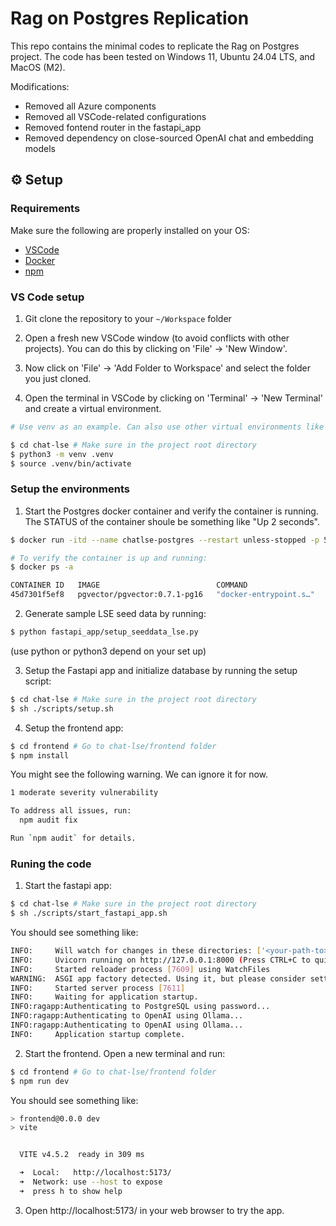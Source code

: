 # Rag on Postgres Replication

This repo contains the minimal codes to replicate the Rag on Postgres project. The code has been tested on Windows 11, Ubuntu 24.04 LTS, and MacOS (M2). 

Modifications:

- Removed all Azure components
- Removed all VSCode-related configurations
- Removed fontend router in the fastapi_app
- Removed dependency on close-sourced OpenAI chat and embedding models 

## ⚙️ Setup

### Requirements

Make sure the following are properly installed on your OS: 

- [VSCode](https://code.visualstudio.com/)
- [Docker](https://docs.docker.com/engine/install/)
- [npm](https://docs.npmjs.com/downloading-and-installing-node-js-and-npm)

### VS Code setup

1. Git clone the repository to your `~/Workspace` folder

2. Open a fresh new VSCode window (to avoid conflicts with other projects). You can do this by clicking on 'File' -> 'New Window'.

3. Now click on 'File' -> 'Add Folder to Workspace' and select the folder you just cloned.

4. Open the terminal in VSCode by clicking on 'Terminal' -> 'New Terminal' and create a virtual environment. 

```bash
# Use venv as an example. Can also use other virtual environments like conda

$ cd chat-lse # Make sure in the project root directory
$ python3 -m venv .venv
$ source .venv/bin/activate
```

### Setup the environments

1. Start the Postgres docker container and verify the container is running. The STATUS of the container shoule be something like "Up 2 seconds".

```bash
$ docker run -itd --name chatlse-postgres --restart unless-stopped -p 5432:5432 -e POSTGRES_PASSWORD=chatlse -e POSTGRES_USER=chatlse -e POSTGRES_DB=chatlse -d pgvector/pgvector:0.7.1-pg16

# To verify the container is up and running:
$ docker ps -a

CONTAINER ID   IMAGE                          COMMAND                  CREATED         STATUS         PORTS                                       NAMES
45d7301f5ef8   pgvector/pgvector:0.7.1-pg16   "docker-entrypoint.s…"   2 seconds ago   Up 2 seconds   0.0.0.0:5432->5432/tcp, :::5432->5432/tcp   chatlse-postgres
```

2. Generate sample LSE seed data by running: 

```bash
$ python fastapi_app/setup_seeddata_lse.py 
```
(use python or python3 depend on your set up)

3. Setup the Fastapi app and initialize database by running the setup script:

```bash
$ cd chat-lse # Make sure in the project root directory
$ sh ./scripts/setup.sh
```

4. Setup the frontend app:

```bash
$ cd frontend # Go to chat-lse/frontend folder
$ npm install
```

You might see the following warning. We can ignore it for now.

```bash
1 moderate severity vulnerability

To address all issues, run:
  npm audit fix

Run `npm audit` for details.
```

### Runing the code

1. Start the fastapi app:

```bash
$ cd chat-lse # Make sure in the project root directory
$ sh ./scripts/start_fastapi_app.sh
```

You should see something like:

```bash
INFO:     Will watch for changes in these directories: ['<your-path-to>/chat-lse']
INFO:     Uvicorn running on http://127.0.0.1:8000 (Press CTRL+C to quit)
INFO:     Started reloader process [7609] using WatchFiles
WARNING:  ASGI app factory detected. Using it, but please consider setting the --factory flag explicitly.
INFO:     Started server process [7611]
INFO:     Waiting for application startup.
INFO:ragapp:Authenticating to PostgreSQL using password...
INFO:ragapp:Authenticating to OpenAI using Ollama...
INFO:ragapp:Authenticating to OpenAI using Ollama...
INFO:     Application startup complete.
```

2. Start the frontend. Open a new terminal and run:

```bash
$ cd frontend # Go to chat-lse/frontend folder
$ npm run dev
```

You should see something like:

```bash
> frontend@0.0.0 dev
> vite


  VITE v4.5.2  ready in 309 ms

  ➜  Local:   http://localhost:5173/
  ➜  Network: use --host to expose
  ➜  press h to show help
```

3. Open http://localhost:5173/ in your web browser to try the app.